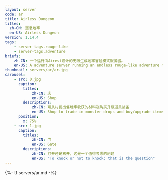 ```yaml
---
layout: server
code: ar
title: Airless Dungeon
titles:
  zh-CN: 窒息地牢
  en-US: Airless Dungeon
version: 1.14.4
tags:
    - server-tags.rouge-like
    - server-tags.adventure
briefs: 
    zh-CN: 一个运行由Airest设计的无限生成地牢冒险模式服务器。
    en-US: A adventure server running an endless rouge-like adventure map designed by Airest.
thumbnail: servers/ar/ar.jpg
carousel:
    - src: 0.jpg
      caption:
        titles:
            zh-CN: 店
            en-US: Shop
        descriptions: 
            zh-CN: 可从村民出售地牢收获的材料及购买升级道具装备
            en-US: Shop to trade in monster drops and buy/upgrade items or equipments
      position:
        x: 75%
    - src: 1.jpg
      caption:
        titles: 
            zh-CN: 门
            en-US: Gate
        descriptions:
            zh-CN: 打开还是离开，这是一个值得考虑的问题
            en-US: "To knock or not to knock: that is the question"
---
```

{%- tf servers/ar.md -%}
